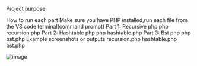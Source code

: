 Project purpose

How to run each part
Make sure you have PHP installed,run each file from the VS code terminal(command prompt)
Part 1: Recursive php 
php recursion.php
Part 2: Hashtable php
php hashtable.php
Part 3: Bst php
php bst.php
Example screenshots or outputs
recursion.php
hashtable.php
bst.php


![image](https://github.com/user-attachments/assets/a6f50dfe-8126-46e4-85d5-fc128afe4bb6)














